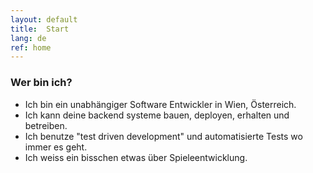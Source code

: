 ```yaml
---
layout: default
title:  Start
lang: de
ref: home
---
```

### Wer bin ich?
- Ich bin ein unabhängiger Software Entwickler in Wien, Österreich.
- Ich kann deine backend systeme bauen, deployen, erhalten und betreiben.
- Ich benutze "test driven development" und automatisierte Tests wo immer es geht.
- Ich weiss ein bisschen etwas über Spieleentwicklung.
